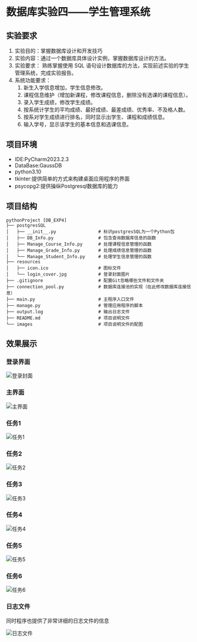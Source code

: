 # 数据库实验四——学生管理系统

## 实验要求

1. 实验目的：掌握数据库设计和开发技巧
2. 实验内容：通过一个数据库具体设计实例，掌握数据库设计的方法。
3. 实验要求： 熟练掌握使用 SQL 语句设计数据库的方法，实现前述实验的学生管理系统，完成实验报告。
4. 系统功能要求：
   1. 新生入学信息增加，学生信息修改。
   2. 课程信息维护（增加新课程，修改课程信息，删除没有选课的课程信息）。
   3. 录入学生成绩，修改学生成绩。
   4. 按系统计学生的平均成绩、最好成绩、最差成绩、优秀率、不及格人数。
   5. 按系对学生成绩进行排名，同时显示出学生、课程和成绩信息。
   6. 输入学号，显示该学生的基本信息和选课信息。

## 项目环境

* IDE:PyCharm2023.2.3
* DataBase:GaussDB
* python3.10
* tkinter:提供简单的方式来构建桌面应用程序的界面
* psycopg2:提供操纵Postgresql数据库的能力

## 项目结构

```text
pythonProject [DB_EXP4]
├── postgresSQL
│   ├── __init__.py                # 标识postgresSQL为一个Python包
│   ├── DB_Info.py                 # 包含查询数据库信息的函数
│   ├── Manage_Course_Info.py      # 处理课程信息管理的函数
│   ├── Manage_Grade_Info.py       # 处理成绩信息管理的函数
│   └── Manage_Student_Info.py     # 处理学生信息管理的函数
├── resources
│   ├── icon.ico                   # 图标文件
│   └── login_cover.jpg            # 登录封面图片
├── .gitignore                     # 配置Git忽略哪些文件和文件夹
├── connection_pool.py             # 数据库连接池的实现（在此修改数据库连接信息）
├── main.py                        # 主程序入口文件
├── manage.py                      # 管理应用程序的脚本
├── output.log                     # 输出日志文件
├── README.md                      # 项目说明文件
└── images                         # 项目说明文件的配图
```

## 效果展示

### 登录界面

![登录封面](images\image.png)

### 主界面

![主界面](images\image-1.png)

### 任务1

![任务1](images\image-2.png)

### 任务2

![任务2](images\image-3.png)

### 任务3

![任务3](images\image-4.png)

### 任务4

![任务4](images\image-5.png)

### 任务5

![任务5](images\image-6.png)

### 任务6

![任务6](images\image-7.png)

### 日志文件

同时程序也提供了非常详细的日志文件的信息

![日志文件](images\image-8.png)
